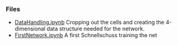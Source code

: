 ### Files

* [DataHandling.ipynb](DataHandling.ipynb) Cropping out the cells and creating the 4-dimensional data structure needed for the network.
* [FirstNetwork.ipynb](FirstNetwork.ipynb) A first Schnellschuss training the net
